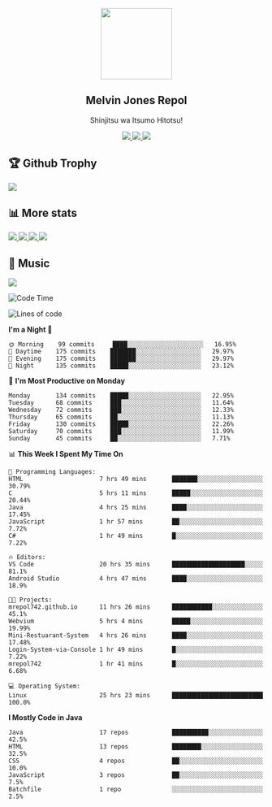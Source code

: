 <p align="center">
<a href="https://mrepol742.github.io">
  <img width="140" src="https://mrepol742.github.io/images/mrepol742.png" /> 
  </a> 
  <h2 align="center">Melvin Jones Repol</h2>
  <p align="center">Shinjitsu wa Itsumo Hitotsu!</p>
</p>

<p align="center">
  <a href="https://mrepol742.github.io">
    <img src="https://enibdhv97zm33sz.m.pipedream.net"/> 
  </a>
<a href="https://mrepol742.github.io">
    <img src="https://visitor-badge.glitch.me/badge?page_id=mrepol742"/> 
  </a>  
 <a href="https://mrepol742.github.io">
    <img src="https://wakatime.com/badge/user/8ad4afa2-1a56-40d1-a949-4663473915b6.svg"/> 
  </a>
</p>

<p>
<h2>🏆 Github Trophy </h2>
<a href="https://mrepol742.github.io">
<img src="https://github-profile-trophy.vercel.app/?username=mrepol742">
</a>
</p>

<p>
<h2>📊 More stats</h2>
<a href="https://mrepol742.github.io">
<img src="https://github-readme-stats.vercel.app/api?username=mrepol742&show_icons=true&include_all_commits=true&&count_private=true">
</a>
<a href="https://mrepol742.github.io">
<img src="https://github-readme-stats.vercel.app/api/top-langs/?username=mrepol742&layout=compact&include_all_commits=true&&count_private=true&langs_count=20">
</a>
<a href="https://mrepol742.github.io">
<img src="https://github-readme-stats.vercel.app/api/wakatime?username=mrepol742&layout=compact">
</a>
<a href="https://mrepol742.github.io">
<img src="https://github-readme-streak-stats.herokuapp.com/?user=mrepol742">
</a>
</p>


<p>
<h2>🎵 Music </h2>
<a href="https://mrepol742.github.io">
<img src="https://spotify-recently-played-readme.vercel.app/api?user=7xx9e7hwq1qyown0m4ut78pcz">
</a>
</p>

<!--START_SECTION:waka-->
![Code Time](http://img.shields.io/badge/Code%20Time-258%20hrs%2020%20mins-blue)

![Lines of code](https://img.shields.io/badge/From%20Hello%20World%20I%27ve%20Written-168%20Thousand%20lines%20of%20code-blue)

**I'm a Night 🦉** 

```text
🌞 Morning    99 commits     ████░░░░░░░░░░░░░░░░░░░░░   16.95% 
🌆 Daytime    175 commits    ███████░░░░░░░░░░░░░░░░░░   29.97% 
🌃 Evening    175 commits    ███████░░░░░░░░░░░░░░░░░░   29.97% 
🌙 Night      135 commits    █████░░░░░░░░░░░░░░░░░░░░   23.12%

```
📅 **I'm Most Productive on Monday** 

```text
Monday       134 commits    █████░░░░░░░░░░░░░░░░░░░░   22.95% 
Tuesday      68 commits     ███░░░░░░░░░░░░░░░░░░░░░░   11.64% 
Wednesday    72 commits     ███░░░░░░░░░░░░░░░░░░░░░░   12.33% 
Thursday     65 commits     ██░░░░░░░░░░░░░░░░░░░░░░░   11.13% 
Friday       130 commits    █████░░░░░░░░░░░░░░░░░░░░   22.26% 
Saturday     70 commits     ███░░░░░░░░░░░░░░░░░░░░░░   11.99% 
Sunday       45 commits     ██░░░░░░░░░░░░░░░░░░░░░░░   7.71%

```


📊 **This Week I Spent My Time On** 

```text
💬 Programming Languages: 
HTML                     7 hrs 49 mins       ███████░░░░░░░░░░░░░░░░░░   30.79% 
C                        5 hrs 11 mins       █████░░░░░░░░░░░░░░░░░░░░   20.44% 
Java                     4 hrs 25 mins       ████░░░░░░░░░░░░░░░░░░░░░   17.45% 
JavaScript               1 hr 57 mins        ██░░░░░░░░░░░░░░░░░░░░░░░   7.72% 
C#                       1 hr 49 mins        █░░░░░░░░░░░░░░░░░░░░░░░░   7.22%

🔥 Editors: 
VS Code                  20 hrs 35 mins      ████████████████████░░░░░   81.1% 
Android Studio           4 hrs 47 mins       ████░░░░░░░░░░░░░░░░░░░░░   18.9%

🐱‍💻 Projects: 
mrepol742.github.io      11 hrs 26 mins      ███████████░░░░░░░░░░░░░░   45.1% 
Webvium                  5 hrs 4 mins        █████░░░░░░░░░░░░░░░░░░░░   19.99% 
Mini-Restuarant-System   4 hrs 26 mins       ████░░░░░░░░░░░░░░░░░░░░░   17.48% 
Login-System-via-Console 1 hr 49 mins        █░░░░░░░░░░░░░░░░░░░░░░░░   7.22% 
mrepol742                1 hr 41 mins        █░░░░░░░░░░░░░░░░░░░░░░░░   6.68%

💻 Operating System: 
Linux                    25 hrs 23 mins      █████████████████████████   100.0%

```

**I Mostly Code in Java** 

```text
Java                     17 repos            ██████████░░░░░░░░░░░░░░░   42.5% 
HTML                     13 repos            ████████░░░░░░░░░░░░░░░░░   32.5% 
CSS                      4 repos             ██░░░░░░░░░░░░░░░░░░░░░░░   10.0% 
JavaScript               3 repos             ██░░░░░░░░░░░░░░░░░░░░░░░   7.5% 
Batchfile                1 repo              ░░░░░░░░░░░░░░░░░░░░░░░░░   2.5%

```



<!--END_SECTION:waka-->
